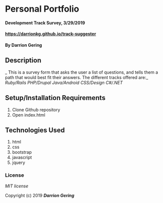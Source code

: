 # Personal Portfolio

#### Development Track Survey, 3/29/2019
#### https://darrionkg.github.io/track-suggester

#### By **Darrion Gering**

## Description

_ This is a survey form that asks the user a list of questions, and tells them a path that would best fit their answers. The different tracks offered are:_
*Ruby/Rails*
*PHP/Drupal*
*Java/Android*
*CSS/Design*
*C#/.NET*

## Setup/Installation Requirements

1. Clone Github repository
2. Open index.html

## Technologies Used

1. html
2. css
3. bootstrap
4. javascript
5. jquery

### License

*MIT license*

Copyright (c) 2019 **_Darrion Gering_**
